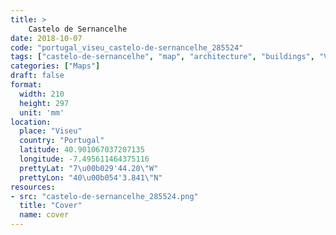 ```yaml
---
title: > 
    Castelo de Sernancelhe
date: 2018-10-07
code: "portugal_viseu_castelo-de-sernancelhe_285524"
tags: ["castelo-de-sernancelhe", "map", "architecture", "buildings", "Viseu", "Portugal"]
categories: ["Maps"]
draft: false
format:
  width: 210
  height: 297
  unit: 'mm'
location:
  place: "Viseu"
  country: "Portugal"
  latitude: 40.901067037207135
  longitude: -7.495611464375116
  prettyLat: "7\u00b029'44.20\"W"
  prettyLon: "40\u00b054'3.841\"N"
resources:
- src: "castelo-de-sernancelhe_285524.png"
  title: "Cover"
  name: cover
---
```

